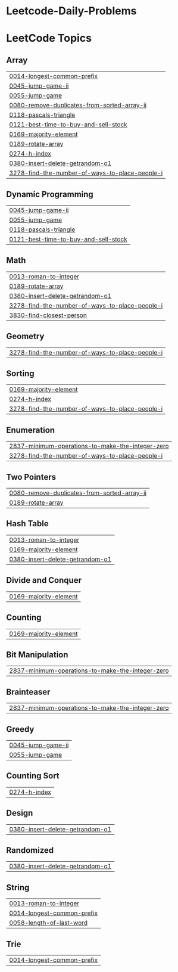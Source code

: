 # Leetcode-Daily-Problems
<!---LeetCode Topics Start-->
# LeetCode Topics
## Array
|  |
| ------- |
| [0014-longest-common-prefix](https://github.com/Shivam-Shukl/Leetcode-Daily-Problems/tree/master/0014-longest-common-prefix) |
| [0045-jump-game-ii](https://github.com/Shivam-Shukl/Leetcode-Daily-Problems/tree/master/0045-jump-game-ii) |
| [0055-jump-game](https://github.com/Shivam-Shukl/Leetcode-Daily-Problems/tree/master/0055-jump-game) |
| [0080-remove-duplicates-from-sorted-array-ii](https://github.com/Shivam-Shukl/Leetcode-Daily-Problems/tree/master/0080-remove-duplicates-from-sorted-array-ii) |
| [0118-pascals-triangle](https://github.com/Shivam-Shukl/Leetcode-Daily-Problems/tree/master/0118-pascals-triangle) |
| [0121-best-time-to-buy-and-sell-stock](https://github.com/Shivam-Shukl/Leetcode-Daily-Problems/tree/master/0121-best-time-to-buy-and-sell-stock) |
| [0169-majority-element](https://github.com/Shivam-Shukl/Leetcode-Daily-Problems/tree/master/0169-majority-element) |
| [0189-rotate-array](https://github.com/Shivam-Shukl/Leetcode-Daily-Problems/tree/master/0189-rotate-array) |
| [0274-h-index](https://github.com/Shivam-Shukl/Leetcode-Daily-Problems/tree/master/0274-h-index) |
| [0380-insert-delete-getrandom-o1](https://github.com/Shivam-Shukl/Leetcode-Daily-Problems/tree/master/0380-insert-delete-getrandom-o1) |
| [3278-find-the-number-of-ways-to-place-people-i](https://github.com/Shivam-Shukl/Leetcode-Daily-Problems/tree/master/3278-find-the-number-of-ways-to-place-people-i) |
## Dynamic Programming
|  |
| ------- |
| [0045-jump-game-ii](https://github.com/Shivam-Shukl/Leetcode-Daily-Problems/tree/master/0045-jump-game-ii) |
| [0055-jump-game](https://github.com/Shivam-Shukl/Leetcode-Daily-Problems/tree/master/0055-jump-game) |
| [0118-pascals-triangle](https://github.com/Shivam-Shukl/Leetcode-Daily-Problems/tree/master/0118-pascals-triangle) |
| [0121-best-time-to-buy-and-sell-stock](https://github.com/Shivam-Shukl/Leetcode-Daily-Problems/tree/master/0121-best-time-to-buy-and-sell-stock) |
## Math
|  |
| ------- |
| [0013-roman-to-integer](https://github.com/Shivam-Shukl/Leetcode-Daily-Problems/tree/master/0013-roman-to-integer) |
| [0189-rotate-array](https://github.com/Shivam-Shukl/Leetcode-Daily-Problems/tree/master/0189-rotate-array) |
| [0380-insert-delete-getrandom-o1](https://github.com/Shivam-Shukl/Leetcode-Daily-Problems/tree/master/0380-insert-delete-getrandom-o1) |
| [3278-find-the-number-of-ways-to-place-people-i](https://github.com/Shivam-Shukl/Leetcode-Daily-Problems/tree/master/3278-find-the-number-of-ways-to-place-people-i) |
| [3830-find-closest-person](https://github.com/Shivam-Shukl/Leetcode-Daily-Problems/tree/master/3830-find-closest-person) |
## Geometry
|  |
| ------- |
| [3278-find-the-number-of-ways-to-place-people-i](https://github.com/Shivam-Shukl/Leetcode-Daily-Problems/tree/master/3278-find-the-number-of-ways-to-place-people-i) |
## Sorting
|  |
| ------- |
| [0169-majority-element](https://github.com/Shivam-Shukl/Leetcode-Daily-Problems/tree/master/0169-majority-element) |
| [0274-h-index](https://github.com/Shivam-Shukl/Leetcode-Daily-Problems/tree/master/0274-h-index) |
| [3278-find-the-number-of-ways-to-place-people-i](https://github.com/Shivam-Shukl/Leetcode-Daily-Problems/tree/master/3278-find-the-number-of-ways-to-place-people-i) |
## Enumeration
|  |
| ------- |
| [2837-minimum-operations-to-make-the-integer-zero](https://github.com/Shivam-Shukl/Leetcode-Daily-Problems/tree/master/2837-minimum-operations-to-make-the-integer-zero) |
| [3278-find-the-number-of-ways-to-place-people-i](https://github.com/Shivam-Shukl/Leetcode-Daily-Problems/tree/master/3278-find-the-number-of-ways-to-place-people-i) |
## Two Pointers
|  |
| ------- |
| [0080-remove-duplicates-from-sorted-array-ii](https://github.com/Shivam-Shukl/Leetcode-Daily-Problems/tree/master/0080-remove-duplicates-from-sorted-array-ii) |
| [0189-rotate-array](https://github.com/Shivam-Shukl/Leetcode-Daily-Problems/tree/master/0189-rotate-array) |
## Hash Table
|  |
| ------- |
| [0013-roman-to-integer](https://github.com/Shivam-Shukl/Leetcode-Daily-Problems/tree/master/0013-roman-to-integer) |
| [0169-majority-element](https://github.com/Shivam-Shukl/Leetcode-Daily-Problems/tree/master/0169-majority-element) |
| [0380-insert-delete-getrandom-o1](https://github.com/Shivam-Shukl/Leetcode-Daily-Problems/tree/master/0380-insert-delete-getrandom-o1) |
## Divide and Conquer
|  |
| ------- |
| [0169-majority-element](https://github.com/Shivam-Shukl/Leetcode-Daily-Problems/tree/master/0169-majority-element) |
## Counting
|  |
| ------- |
| [0169-majority-element](https://github.com/Shivam-Shukl/Leetcode-Daily-Problems/tree/master/0169-majority-element) |
## Bit Manipulation
|  |
| ------- |
| [2837-minimum-operations-to-make-the-integer-zero](https://github.com/Shivam-Shukl/Leetcode-Daily-Problems/tree/master/2837-minimum-operations-to-make-the-integer-zero) |
## Brainteaser
|  |
| ------- |
| [2837-minimum-operations-to-make-the-integer-zero](https://github.com/Shivam-Shukl/Leetcode-Daily-Problems/tree/master/2837-minimum-operations-to-make-the-integer-zero) |
## Greedy
|  |
| ------- |
| [0045-jump-game-ii](https://github.com/Shivam-Shukl/Leetcode-Daily-Problems/tree/master/0045-jump-game-ii) |
| [0055-jump-game](https://github.com/Shivam-Shukl/Leetcode-Daily-Problems/tree/master/0055-jump-game) |
## Counting Sort
|  |
| ------- |
| [0274-h-index](https://github.com/Shivam-Shukl/Leetcode-Daily-Problems/tree/master/0274-h-index) |
## Design
|  |
| ------- |
| [0380-insert-delete-getrandom-o1](https://github.com/Shivam-Shukl/Leetcode-Daily-Problems/tree/master/0380-insert-delete-getrandom-o1) |
## Randomized
|  |
| ------- |
| [0380-insert-delete-getrandom-o1](https://github.com/Shivam-Shukl/Leetcode-Daily-Problems/tree/master/0380-insert-delete-getrandom-o1) |
## String
|  |
| ------- |
| [0013-roman-to-integer](https://github.com/Shivam-Shukl/Leetcode-Daily-Problems/tree/master/0013-roman-to-integer) |
| [0014-longest-common-prefix](https://github.com/Shivam-Shukl/Leetcode-Daily-Problems/tree/master/0014-longest-common-prefix) |
| [0058-length-of-last-word](https://github.com/Shivam-Shukl/Leetcode-Daily-Problems/tree/master/0058-length-of-last-word) |
## Trie
|  |
| ------- |
| [0014-longest-common-prefix](https://github.com/Shivam-Shukl/Leetcode-Daily-Problems/tree/master/0014-longest-common-prefix) |
<!---LeetCode Topics End-->